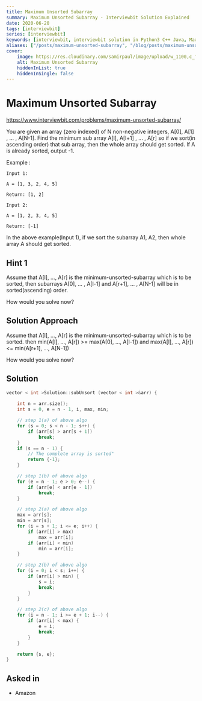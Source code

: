 ```yaml
---
title: Maximum Unsorted Subarray
summary: Maximum Unsorted Subarray - Interviewbit Solution Explained
date: 2020-06-20
tags: [interviewbit]
series: [interviewbit]
keywords: [interviewbit, interviewbit solution in Python3 C++ Java, Maximum Unsorted Subarray solution]
aliases: ["/posts/maximum-unsorted-subarray", "/blog/posts/maximum-unsorted-subarray", "/maximum-unsorted-subarray"]
cover:
    image: https://res.cloudinary.com/samirpaul/image/upload/w_1100,c_fit,co_rgb:FFFFFF,l_text:Arial_70_bold:Maximum Unsorted Subarray - Solution Explained/problem-solving.webp
    alt: Maximum Unsorted Subarray
    hiddenInList: true
    hiddenInSingle: false
---
```


# Maximum Unsorted Subarray

https://www.interviewbit.com/problems/maximum-unsorted-subarray/

You are given an array (zero indexed) of N non-negative integers, A[0], A[1] , ... , A[N-1].
Find the minimum sub array A[l], A[l+1] , ... , A[r] so if we sort(in ascending order) that sub array,
then the whole array should get sorted. If A is already sorted, output -1.

Example :
```
Input 1:

A = [1, 3, 2, 4, 5]

Return: [1, 2]

Input 2:

A = [1, 2, 3, 4, 5]

Return: [-1]
```

In the above example(Input 1), if we sort the subarray A1, A2, then whole array A should get sorted.

## Hint 1

Assume that A[l], ..., A[r] is the minimum-unsorted-subarray which is to be sorted,
then subarrays A[0], ... , A[l-1] and A[r+1], ... , A[N-1] will be in sorted(ascending) order.

How would you solve now?

## Solution Approach

Assume that A[l], ..., A[r] is the minimum-unsorted-subarray which is to be sorted.
then min(A[l], ..., A[r]) >= max(A[0], ..., A[l-1])
and max(A[l], ..., A[r]) <= min(A[r+1], ..., A[N-1])

How would you solve now?

## Solution

```cpp
vector < int >Solution::subUnsort (vector < int >&arr) {
    
    int n = arr.size();
    int s = 0, e = n - 1, i, max, min;

    // step 1(a) of above algo 
    for (s = 0; s < n - 1; s++) {
        if (arr[s] > arr[s + 1])
            break;
    }
    if (s == n - 1) {
        // The complete array is sorted"
        return {-1};
    }

    // step 1(b) of above algo 
    for (e = n - 1; e > 0; e--) {
        if (arr[e] < arr[e - 1])
            break;
    }

    // step 2(a) of above algo 
    max = arr[s];
    min = arr[s];
    for (i = s + 1; i <= e; i++) {
        if (arr[i] > max)
            max = arr[i];
        if (arr[i] < min)
            min = arr[i];
    }

    // step 2(b) of above algo 
    for (i = 0; i < s; i++) {
        if (arr[i] > min) {
            s = i;
            break;
        }
    }

    // step 2(c) of above algo 
    for (i = n - 1; i >= e + 1; i--) {
        if (arr[i] < max) {
            e = i;
            break;
        }
    }

    return {s, e};
}
```

## Asked in

* Amazon

